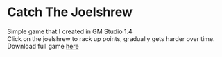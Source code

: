# Catch The Joelshrew
Simple game that I created in GM Studio 1.4                                                                                        
Click on the joelshrew to rack up points, gradually gets harder over time.                                                 
Download full game [here](https://drive.google.com/file/d/0BzNMWL-AtF2ncGgxN1gybVFJNUk/view?usp=sharing)

